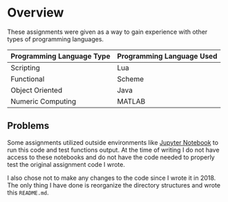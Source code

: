 
# Overview

These assignments were given as a way to gain experience with other types of programming languages.

| Programming Language Type | Programming Language Used |
| ----------- | ----------- |
| Scripting | Lua |
| Functional | Scheme |
| Object Oriented | Java |
| Numeric Computing | MATLAB |

## Problems
Some assignments utilized outside environments like [Jupyter Notebook](https://jupyter.org/) to run this code and test functions output. At the time of writing I do not have access to these notebooks and do not have the code needed to properly test the original assignment code I wrote.

I also chose not to make any changes to the code since I wrote it in 2018. The only thing I have done is reorganize the directory structures and wrote this `README.md`.
